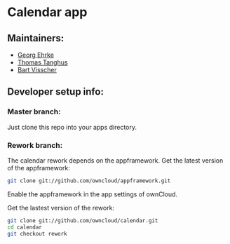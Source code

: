 Calendar app
============

Maintainers:
------------
- [Georg Ehrke](https://github.com/georgehrke)
- [Thomas Tanghus](https://github.com/tanghus)
- [Bart Visscher](https://github.com/bartv2)

Developer setup info:
---------------------
### Master branch:
Just clone this repo into your apps directory.

### Rework branch:
The calendar rework depends on the appframework.
Get the latest version of the appframework:
```bash
git clone git://github.com/owncloud/appframework.git
```
Enable the appframework in the app settings of ownCloud.

Get the lastest version of the rework:
```bash
git clone git://github.com/owncloud/calendar.git
cd calendar
git checkout rework
```
